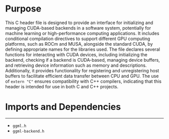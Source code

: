 # Purpose
This C header file is designed to provide an interface for initializing and managing CUDA-based backends in a software system, potentially for machine learning or high-performance computing applications. It includes conditional compilation directives to support different GPU computing platforms, such as ROCm and MUSA, alongside the standard CUDA, by defining appropriate names for the libraries used. The file declares several functions for interacting with CUDA devices, including initializing the backend, checking if a backend is CUDA-based, managing device buffers, and retrieving device information such as memory and descriptions. Additionally, it provides functionality for registering and unregistering host buffers to facilitate efficient data transfer between CPU and GPU. The use of `extern "C"` ensures compatibility with C++ compilers, indicating that this header is intended for use in both C and C++ projects.
# Imports and Dependencies

---
- `ggml.h`
- `ggml-backend.h`


